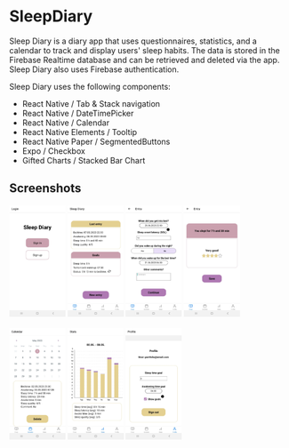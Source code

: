# SleepDiary

Sleep Diary is a diary app that uses questionnaires, statistics, and a calendar to track and display users' sleep habits.
The data is stored in the Firebase Realtime database and can be retrieved and deleted via the app. Sleep Diary also uses Firebase authentication. 

Sleep Diary uses the following components:
- React Native / Tab & Stack navigation
- React Native / DateTimePicker
- React Native / Calendar
- React Native Elements / Tooltip
- React Native Paper / SegmentedButtons
- Expo / Checkbox
- Gifted Charts / Stacked Bar Chart

## Screenshots
<div>
  <img alt="Screenshot of the login" src="/screenshots/Login.jpg" width="20%" height="20%" />
  <img alt="Screenshot of the diary" src="/screenshots/Diary.jpg" width="20%" height="20%" />
  <img alt="Screenshot of the new entry questionnaire" src="/screenshots/New_entry1.jpg" width="20%" height="20%" />
  <img alt="Screenshot of the display of total sleep time and quality" src="/screenshots/New_entry2.jpg" width="20%" height="20%" />
</div>
</br>
<div>
  <img alt="Screenshot of the calendar" src="/screenshots/Calendar.jpg" width="20%" height="20%" />
  <img alt="Screenshot of the stats" src="/screenshots/Stats.jpg" width="20%" height="20%" />
  <img alt="Screenshot of the profile" src="/screenshots/Profile.jpg" width="20%" height="20%" />
</div>

